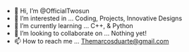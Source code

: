 - 👋 Hi, I’m @OfficialTwosun
- 👀 I’m interested in ... Coding, Projects, Innovative Designs
- 🌱 I’m currently learning ... C++, & Python
- 💞️ I’m looking to collaborate on ... Nothing yet!
- 📫 How to reach me ... Themarcosduarte@gmail.com

<!---
OfficialTwosun/OfficialTwosun is a ✨ special ✨ repository because its `README.md` (this file) appears on your GitHub profile.
You can click the Preview link to take a look at your changes.
--->
